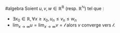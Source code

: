 #algebra 
Soient $u,v,w \in \mathbb{R}^\mathbb{R}$ (resp. $\mathbb{R}^\mathbb{N}$) tel que :
- $\exists x_0 \in \mathbb{R}, \forall x \ge x_0, u_n \le v_n \le w_n$ 
- $\lim_{x \to \infty} u = \lim_{x \to \infty} v = \mathcal{l}$
alors $v$ converge vers $\mathcal{l}$.
